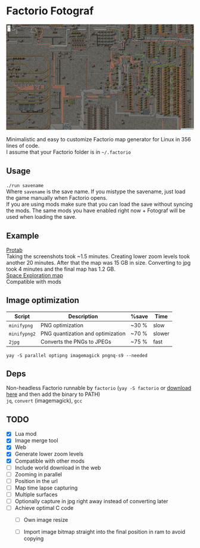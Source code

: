# Factorio Fotograf

[![demo image](./demo.png)](https://randacek.dev/m/f/protab/)

Minimalistic and easy to customize Factorio map generator for Linux in 356 lines of code.  
I assume that your Factorio folder is in `~/.factorio`

## Usage
`./run savename`  
Where `savename` is the save name. If you mistype the savename, just load the game manually when Factorio opens.  
If you are using mods make sure that you can load the save without syncing the mods. The same mods you have enabled right now + Fotograf will be used when loading the save.

## Example
[Protab](https://randacek.dev/m/f/protab/)  
Taking the screenshots took ~1.5 minutes. Creating lower zoom levels took another 20 minutes. After that the map was 15 GB in size. Converting to jpg took 4 minutes and the final map has 1.2 GB.  
[Space Exploration map](https://randacek.dev/m/f/se/)  
Compatible with mods

## Image optimization
Script       | Description                       | %save | Time
-------------|-----------------------------------|-------|----------
`minifypng`  | PNG optimization                  | ~30 % | slow
`minifypng2` | PNG quantization and optimization | ~70 % | slower
`2jpg`       | Converts the PNGs to JPEGs        | ~75 % | fast

`yay -S parallel optipng imagemagick pngnq-s9 --needed`

## Deps
Non-headless Factorio runnable by `factorio` (`yay -S factorio` or [download here](https://factorio.com/download) and then add the binary to PATH)  
`jq`, `convert` (imagemagick), `gcc`

## TODO
- [x] Lua mod
- [x] Image merge tool
- [x] Web
- [x] Generate lower zoom levels
- [x] Compatible with other mods
- [ ] Include world download in the web
- [ ] Zooming in parallel
- [ ] Position in the url
- [ ] Map time lapse capturing
- [ ] Multiple surfaces
- [ ] Optionally capture in jpg right away instead of converting later
- [ ] Achieve optimal C code
  - [ ] Own image resize
  - [ ] Import image bitmap straight into the final position in ram to avoid copying

